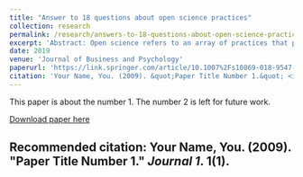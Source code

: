```yaml
---
title: "Answer to 18 questions about open science practices"
collection: research
permalink: /research/answers-to-18-questions-about-open-science-practices
excerpt: 'Abstract: Open science refers to an array of practices that promote openness, integrity, and reproducibility in research; the merits of which are being vigorously debated and developed across academic journals, listservs, conference sessions, and professional associations. The current paper identifies and clarifies major issues related to the use of open science practices (e.g., data sharing, study pre-registration, open access journals). We begin with a useful general description of what open science in organizational research represents and adopt a question-and-answer format. Through this format, we then focus on the application of specific open science practices and explore future directions of open science. All of this builds up to a series of specific actionable recommendations provided in conclusion, to help individual researchers, reviewers, journal editors, and other stakeholders develop a more open research environment and culture.'
date: 2019
venue: 'Journal of Business and Psychology'
paperurl: 'https://link.springer.com/article/10.1007%2Fs10869-018-9547-8'
citation: 'Your Name, You. (2009). &quot;Paper Title Number 1.&quot; <i>Journal 1</i>. 1(1).'
---
```

This paper is about the number 1. The number 2 is left for future work.

[Download paper here](http://academicpages.github.io/files/paper1.pdf)

Recommended citation: Your Name, You. (2009). "Paper Title Number 1." <i>Journal 1</i>. 1(1).
---

